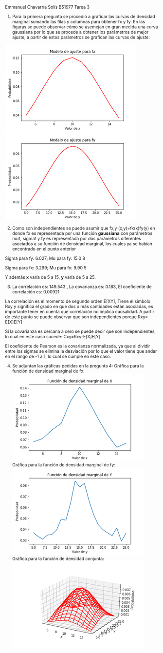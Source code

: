 Emmanuel Chavarría Solís B51977 Tarea 3

1. Para la primera pregunta se procedió a graficar las curvas de densidad marginal sumando las
    filas y columnas para obtener fx y fy. En las figuras se puede observar cómo se asemejan en gran
    medida una curva gaussiana por lo que se procede a obtener los parámetros de mejor ajuste, a
    partir de estos parámetros se grafican las curvas de ajuste:

![1.ajustex](1.ajustex.png)
![1.ajustey](1.ajustey.png)

2. Como son independientes se puede asumir que fx,y (x,y)=fx(x)fy(y) en donde fx es representada
    por una función **gaussiana** con parámetros mu1, sigma1 y fy es representada por dos
    parámetros diferentes asociados a su función de densidad marginal, los cuales ya se habían
    encontrado en el punto anterior

Sigma para fy: 6.027; Mu para fy: 15.0 8

Sigma para fx: 3.299; Mu para fx: 9.90 5

Y además **x** varía de 5 a 15, **y** varía de 5 a 25.

3. La correlación es: 149.543 , La covarianza es: 0.183, El coeficiente de correlación es: 0.00921

La correlación es el momento de segundo orden E[XY], Tiene el símbolo Rxy y significa el grado en que
dos o más cantidades están asociadas, es importante tener en cuenta que correlación no implica
causalidad. A partir de este punto se puede observar que son independientes porque Rxy= E[X]E[Y]

Si la covarianza es cercana a cero se puede decir que son independientes, lo cual en este caso sucede:
Cxy=Rxy-E[X]E[Y]

El coeficiente de Pearson es la covarianza normalizada, ya que al dividir entre los sigmas se elimina la
desviación por lo que el valor tiene que andar en el rango de -1 a 1, lo cual se cumple en este caso.

4. Se adjuntan las gráficas pedidas en la pregunta 4:
Gráfica para la función de densidad marginal de fx:
![4.2D.fx](4.2D_fx.png)
Gráfica para la función de densidad marginal de fy:
![4.2D.fy](4.2D_fy.png)
Gráfica para la función de densidad conjunta:
![4.3D](4.3D.png)

